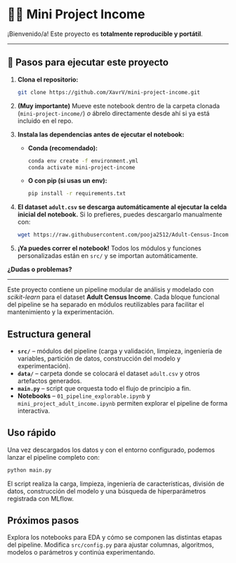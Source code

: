 # 🧑‍💻 Mini Project Income

¡Bienvenido/a! Este proyecto es **totalmente reproducible y portátil**.

---

## 🚀 Pasos para ejecutar este proyecto

1. **Clona el repositorio:**
   ```bash
   git clone https://github.com/XavrV/mini-project-income.git
   ```
2. **(Muy importante)**
   Mueve este notebook dentro de la carpeta clonada (`mini-project-income/`)
   *o* ábrelo directamente desde ahí si ya está incluido en el repo.
3. **Instala las dependencias antes de ejecutar el notebook:**

   * **Conda (recomendado):**

     ```bash
     conda env create -f environment.yml
     conda activate mini-project-income
     ```
   * **O con pip (si usas un env):**

     ```bash
     pip install -r requirements.txt
     ```
4. **El dataset `adult.csv` se descarga automáticamente al ejecutar la celda inicial del notebook.**
   Si lo prefieres, puedes descargarlo manualmente con:

   ```bash
   wget https://raw.githubusercontent.com/pooja2512/Adult-Census-Income/master/adult.csv -O data/adult.csv --quiet
   ```
5. **¡Ya puedes correr el notebook!**
   Todos los módulos y funciones personalizadas están en `src/` y se importan automáticamente.


**¿Dudas o problemas?**

---

Este proyecto contiene un pipeline modular de análisis y modelado con *scikit-learn* para el dataset **Adult Census Income**. Cada bloque funcional del pipeline se ha separado en módulos reutilizables para facilitar el mantenimiento y la experimentación.

## Estructura general

- **`src/`** – módulos del pipeline (carga y validación, limpieza, ingeniería de variables, partición de datos, construcción del modelo y experimentación).
- **`data/`** – carpeta donde se colocará el dataset `adult.csv` y otros artefactos generados.
- **`main.py`** – script que orquesta todo el flujo de principio a fin.
- **Notebooks** – `01_pipeline_explorable.ipynb` y `mini_project_adult_income.ipynb` permiten explorar el pipeline de forma interactiva.


## Uso rápido

Una vez descargados los datos y con el entorno configurado, podemos lanzar el pipeline completo con:

```bash
python main.py
```

El script realiza la carga, limpieza, ingeniería de características, división de datos, construcción del modelo y una búsqueda de hiperparámetros registrada con MLflow.

## Próximos pasos

Explora los notebooks para EDA y cómo se componen las distintas etapas del pipeline.  Modifica `src/config.py` para ajustar columnas, algoritmos, modelos o parámetros y continúa experimentando.

